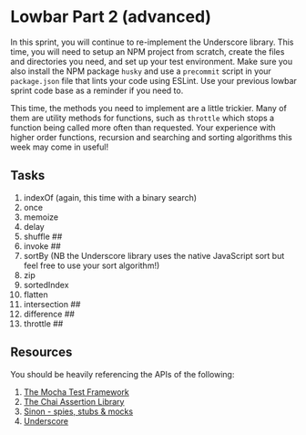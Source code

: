 # Lowbar Part 2 (advanced)

In this sprint, you will continue to re-implement the Underscore library. This time, you will need to setup an NPM project from scratch, create the files and directories you need, and set up your test environment. Make sure you also install the NPM package `husky` and use a `precommit` script in your `package.json` file that lints your code using ESLint. Use your previous lowbar sprint code base as a reminder if you need to.

This time, the methods you need to implement are a little trickier. Many of them are utility methods for functions, such as `throttle` which stops a function being called more often than requested. Your experience with higher order functions, recursion and searching and sorting algorithms this week may come in useful!
 

## Tasks

1. indexOf (again, this time with a binary search)
2. once
3. memoize
4. delay
5. shuffle ##
6. invoke ##
7. sortBy (NB the Underscore library uses the native JavaScript sort but feel free to use your sort algorithm!)
8. zip
9. sortedIndex
10. flatten
11. intersection ##
12. difference ##
13. throttle ##

## Resources

You should be heavily referencing the APIs of the following:

1. [The Mocha Test Framework](https://mochajs.org/)
2. [The Chai Assertion Library](http://chaijs.com/)
3. [Sinon - spies, stubs & mocks](http://sinonjs.org/)
4. [Underscore](http://underscorejs.org/)
